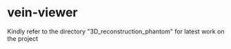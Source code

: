 # vein-viewer

Kindly refer to the directory "3D_reconstruction_phantom" for latest work on the project
